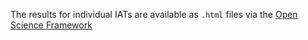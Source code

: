 The results for individual IATs are available as `.html` files via the [Open Science Framework](https://osf.io/dw23y/)
